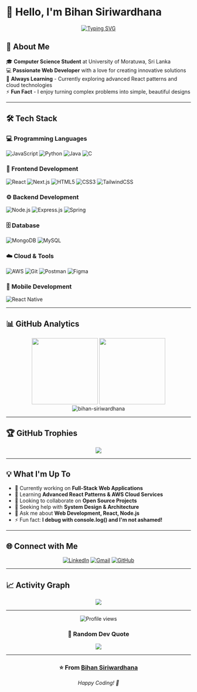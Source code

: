 # 👋 Hello, I'm Bihan Siriwardhana

<div align="center">
  
[![Typing SVG](https://readme-typing-svg.herokuapp.com?font=Fira+Code&pause=1000&color=00D4FF&center=true&vCenter=true&width=435&lines=Web+Development+Enthusiast;University+of+Moratuwa+Student;Full-Stack+Developer;Always+Learning+New+Things)](https://git.io/typing-svg)

</div>

## 🚀 About Me

🎓 **Computer Science Student** at University of Moratuwa, Sri Lanka  
💻 **Passionate Web Developer** with a love for creating innovative solutions  
🌱 **Always Learning** - Currently exploring advanced React patterns and cloud technologies  
⚡ **Fun Fact** - I enjoy turning complex problems into simple, beautiful designs  

---

## 🛠️ Tech Stack

### 💻 Programming Languages
![JavaScript](https://img.shields.io/badge/JavaScript-F7DF1E?style=for-the-badge&logo=javascript&logoColor=black)
![Python](https://img.shields.io/badge/Python-3776AB?style=for-the-badge&logo=python&logoColor=white)
![Java](https://img.shields.io/badge/Java-ED8B00?style=for-the-badge&logo=openjdk&logoColor=white)
![C](https://img.shields.io/badge/C-00599C?style=for-the-badge&logo=c&logoColor=white)

### 🎨 Frontend Development
![React](https://img.shields.io/badge/React-20232A?style=for-the-badge&logo=react&logoColor=61DAFB)
![Next.js](https://img.shields.io/badge/Next.js-000000?style=for-the-badge&logo=next.js&logoColor=white)
![HTML5](https://img.shields.io/badge/HTML5-E34F26?style=for-the-badge&logo=html5&logoColor=white)
![CSS3](https://img.shields.io/badge/CSS3-1572B6?style=for-the-badge&logo=css3&logoColor=white)
![TailwindCSS](https://img.shields.io/badge/Tailwind_CSS-38B2AC?style=for-the-badge&logo=tailwind-css&logoColor=white)

### ⚙️ Backend Development
![Node.js](https://img.shields.io/badge/Node.js-43853D?style=for-the-badge&logo=node.js&logoColor=white)
![Express.js](https://img.shields.io/badge/Express.js-404D59?style=for-the-badge&logo=express&logoColor=white)
![Spring](https://img.shields.io/badge/Spring-6DB33F?style=for-the-badge&logo=spring&logoColor=white)

### 🗄️ Database
![MongoDB](https://img.shields.io/badge/MongoDB-4EA94B?style=for-the-badge&logo=mongodb&logoColor=white)
![MySQL](https://img.shields.io/badge/MySQL-00000F?style=for-the-badge&logo=mysql&logoColor=white)

### ☁️ Cloud & Tools
![AWS](https://img.shields.io/badge/Amazon_AWS-232F3E?style=for-the-badge&logo=amazon-aws&logoColor=white)
![Git](https://img.shields.io/badge/Git-F05032?style=for-the-badge&logo=git&logoColor=white)
![Postman](https://img.shields.io/badge/Postman-FF6C37?style=for-the-badge&logo=postman&logoColor=white)
![Figma](https://img.shields.io/badge/Figma-F24E1E?style=for-the-badge&logo=figma&logoColor=white)

### 📱 Mobile Development
![React Native](https://img.shields.io/badge/React_Native-20232A?style=for-the-badge&logo=react&logoColor=61DAFB)

---

## 📊 GitHub Analytics

<div align="center">
  <img height="180em" src="https://github-readme-stats.vercel.app/api?username=bihan-siriwardhana&show_icons=true&theme=tokyonight&include_all_commits=true&count_private=true"/>
  <img height="180em" src="https://github-readme-stats.vercel.app/api/top-langs/?username=bihan-siriwardhana&layout=compact&langs_count=8&theme=tokyonight"/>
</div>

<div align="center">
  <img src="https://github-readme-streak-stats.herokuapp.com/?user=bihan-siriwardhana&theme=tokyonight" alt="bihan-siriwardhana" />
</div>

---

## 🏆 GitHub Trophies
<div align="center">
  <img src="https://github-profile-trophy.vercel.app/?username=bihan-siriwardhana&theme=tokyonight&no-frame=true&no-bg=false&margin-w=4" />
</div>

---

## 💡 What I'm Up To

- 🔭 Currently working on **Full-Stack Web Applications**
- 🌱 Learning **Advanced React Patterns & AWS Cloud Services**
- 👯 Looking to collaborate on **Open Source Projects**
- 🤔 Seeking help with **System Design & Architecture**
- 💬 Ask me about **Web Development, React, Node.js**
- ⚡ Fun fact: **I debug with console.log() and I'm not ashamed!**

---

## 🌐 Connect with Me

<div align="center">

[![LinkedIn](https://img.shields.io/badge/LinkedIn-0077B5?style=for-the-badge&logo=linkedin&logoColor=white)](https://linkedin.com/in/bihan-siriwardhana)
[![Gmail](https://img.shields.io/badge/Gmail-D14836?style=for-the-badge&logo=gmail&logoColor=white)](mailto:bihankithmina@gmail.com)
[![GitHub](https://img.shields.io/badge/GitHub-100000?style=for-the-badge&logo=github&logoColor=white)](https://github.com/bihan-siriwardhana)

</div>

---

## 📈 Activity Graph

<div align="center">
  <img src="https://github-readme-activity-graph.vercel.app/graph?username=bihan-siriwardhana&theme=tokyo-night" />
</div>

---

<div align="center">
  <img src="https://komarev.com/ghpvc/?username=bihan-siriwardhana&label=Profile%20views&color=0e75b6&style=flat" alt="Profile views" />
</div>

<div align="center">
  
### 💭 Random Dev Quote
![](https://quotes-github-readme.vercel.app/api?type=horizontal&theme=tokyonight)

</div>

---

<div align="center">
  <h3>⭐️ From <a href="https://github.com/bihan-siriwardhana">Bihan Siriwardhana</a></h3>
  <p><em>Happy Coding! 🚀</em></p>
</div>
